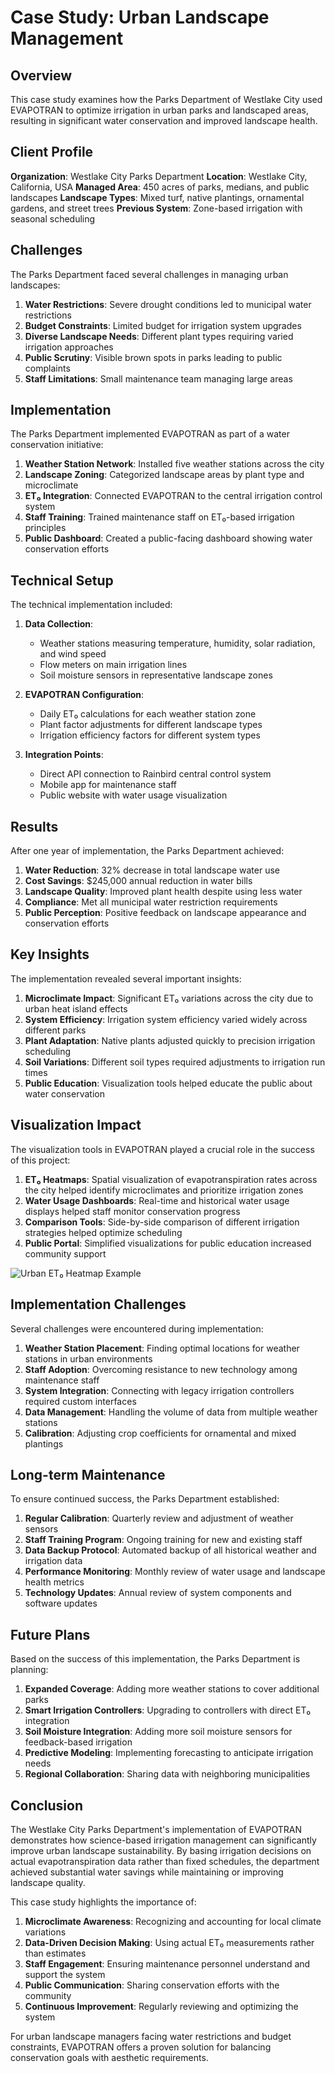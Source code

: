 # Case Study: Urban Landscape Management

## Overview

This case study examines how the Parks Department of Westlake City used EVAPOTRAN to optimize irrigation in urban parks and landscaped areas, resulting in significant water conservation and improved landscape health.

## Client Profile

**Organization**: Westlake City Parks Department
**Location**: Westlake City, California, USA
**Managed Area**: 450 acres of parks, medians, and public landscapes
**Landscape Types**: Mixed turf, native plantings, ornamental gardens, and street trees
**Previous System**: Zone-based irrigation with seasonal scheduling

## Challenges

The Parks Department faced several challenges in managing urban landscapes:

1. **Water Restrictions**: Severe drought conditions led to municipal water restrictions
2. **Budget Constraints**: Limited budget for irrigation system upgrades
3. **Diverse Landscape Needs**: Different plant types requiring varied irrigation approaches
4. **Public Scrutiny**: Visible brown spots in parks leading to public complaints
5. **Staff Limitations**: Small maintenance team managing large areas

## Implementation

The Parks Department implemented EVAPOTRAN as part of a water conservation initiative:

1. **Weather Station Network**: Installed five weather stations across the city
2. **Landscape Zoning**: Categorized landscape areas by plant type and microclimate
3. **ET₀ Integration**: Connected EVAPOTRAN to the central irrigation control system
4. **Staff Training**: Trained maintenance staff on ET₀-based irrigation principles
5. **Public Dashboard**: Created a public-facing dashboard showing water conservation efforts

## Technical Setup

The technical implementation included:

1. **Data Collection**:
   - Weather stations measuring temperature, humidity, solar radiation, and wind speed
   - Flow meters on main irrigation lines
   - Soil moisture sensors in representative landscape zones

2. **EVAPOTRAN Configuration**:
   - Daily ET₀ calculations for each weather station zone
   - Plant factor adjustments for different landscape types
   - Irrigation efficiency factors for different system types

3. **Integration Points**:
   - Direct API connection to Rainbird central control system
   - Mobile app for maintenance staff
   - Public website with water usage visualization

## Results

After one year of implementation, the Parks Department achieved:

1. **Water Reduction**: 32% decrease in total landscape water use
2. **Cost Savings**: $245,000 annual reduction in water bills
3. **Landscape Quality**: Improved plant health despite using less water
4. **Compliance**: Met all municipal water restriction requirements
5. **Public Perception**: Positive feedback on landscape appearance and conservation efforts

## Key Insights

The implementation revealed several important insights:

1. **Microclimate Impact**: Significant ET₀ variations across the city due to urban heat island effects
2. **System Efficiency**: Irrigation system efficiency varied widely across different parks
3. **Plant Adaptation**: Native plants adjusted quickly to precision irrigation scheduling
4. **Soil Variations**: Different soil types required adjustments to irrigation run times
5. **Public Education**: Visualization tools helped educate the public about water conservation

## Visualization Impact

The visualization tools in EVAPOTRAN played a crucial role in the success of this project:

1. **ET₀ Heatmaps**: Spatial visualization of evapotranspiration rates across the city helped identify microclimates and prioritize irrigation zones
2. **Water Usage Dashboards**: Real-time and historical water usage displays helped staff monitor conservation progress
3. **Comparison Tools**: Side-by-side comparison of different irrigation strategies helped optimize scheduling
4. **Public Portal**: Simplified visualizations for public education increased community support

![Urban ET₀ Heatmap Example](../img-urban-heatmap-example.png)

## Implementation Challenges

Several challenges were encountered during implementation:

1. **Weather Station Placement**: Finding optimal locations for weather stations in urban environments
2. **Staff Adoption**: Overcoming resistance to new technology among maintenance staff
3. **System Integration**: Connecting with legacy irrigation controllers required custom interfaces
4. **Data Management**: Handling the volume of data from multiple weather stations
5. **Calibration**: Adjusting crop coefficients for ornamental and mixed plantings

## Long-term Maintenance

To ensure continued success, the Parks Department established:

1. **Regular Calibration**: Quarterly review and adjustment of weather sensors
2. **Staff Training Program**: Ongoing training for new and existing staff
3. **Data Backup Protocol**: Automated backup of all historical weather and irrigation data
4. **Performance Monitoring**: Monthly review of water usage and landscape health metrics
5. **Technology Updates**: Annual review of system components and software updates

## Future Plans

Based on the success of this implementation, the Parks Department is planning:

1. **Expanded Coverage**: Adding more weather stations to cover additional parks
2. **Smart Irrigation Controllers**: Upgrading to controllers with direct ET₀ integration
3. **Soil Moisture Integration**: Adding more soil moisture sensors for feedback-based irrigation
4. **Predictive Modeling**: Implementing forecasting to anticipate irrigation needs
5. **Regional Collaboration**: Sharing data with neighboring municipalities

## Conclusion

The Westlake City Parks Department's implementation of EVAPOTRAN demonstrates how science-based irrigation management can significantly improve urban landscape sustainability. By basing irrigation decisions on actual evapotranspiration data rather than fixed schedules, the department achieved substantial water savings while maintaining or improving landscape quality.

This case study highlights the importance of:

1. **Microclimate Awareness**: Recognizing and accounting for local climate variations
2. **Data-Driven Decision Making**: Using actual ET₀ measurements rather than estimates
3. **Staff Engagement**: Ensuring maintenance personnel understand and support the system
4. **Public Communication**: Sharing conservation efforts with the community
5. **Continuous Improvement**: Regularly reviewing and optimizing the system

For urban landscape managers facing water restrictions and budget constraints, EVAPOTRAN offers a proven solution for balancing conservation goals with aesthetic requirements.
